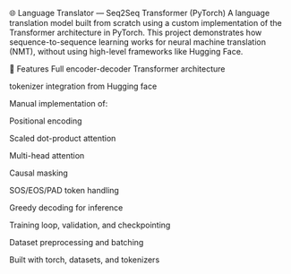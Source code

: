 🌐 Language Translator — Seq2Seq Transformer (PyTorch)
A language translation model built from scratch using a custom implementation of the Transformer architecture in PyTorch. This project demonstrates how sequence-to-sequence learning works for neural machine translation (NMT), without using high-level frameworks like Hugging Face.

🚀 Features
Full encoder-decoder Transformer architecture

tokenizer integration from Hugging face

Manual implementation of:

Positional encoding

Scaled dot-product attention

Multi-head attention

Causal masking

SOS/EOS/PAD token handling

Greedy decoding for inference

Training loop, validation, and checkpointing

Dataset preprocessing and batching

Built with torch, datasets, and tokenizers

